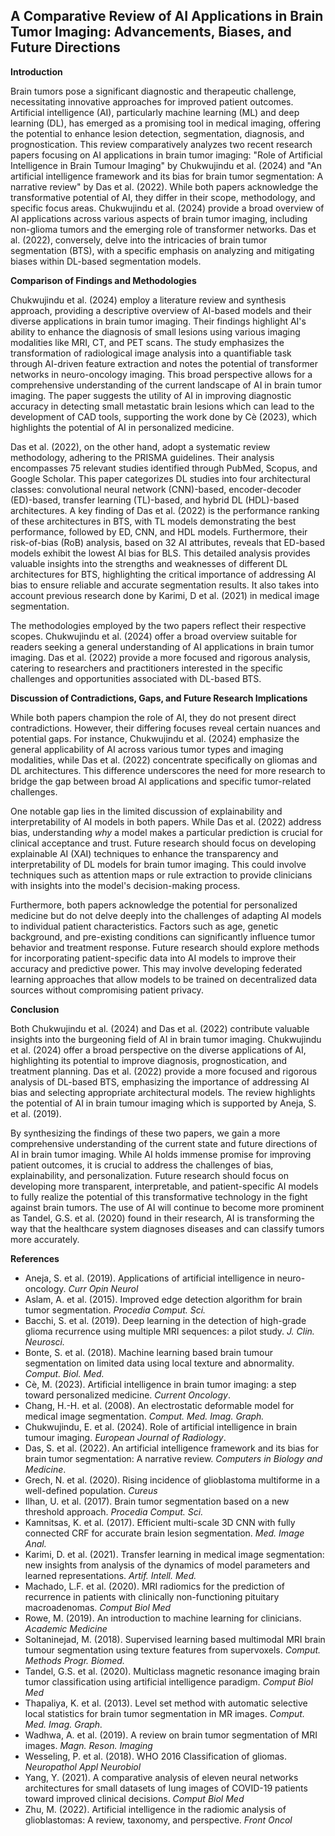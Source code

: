 ## A Comparative Review of AI Applications in Brain Tumor Imaging: Advancements, Biases, and Future Directions

**Introduction**

Brain tumors pose a significant diagnostic and therapeutic challenge, necessitating innovative approaches for improved patient outcomes. Artificial intelligence (AI), particularly machine learning (ML) and deep learning (DL), has emerged as a promising tool in medical imaging, offering the potential to enhance lesion detection, segmentation, diagnosis, and prognostication. This review comparatively analyzes two recent research papers focusing on AI applications in brain tumor imaging: "Role of Artificial Intelligence in Brain Tumour Imaging" by Chukwujindu et al. (2024) and "An artificial intelligence framework and its bias for brain tumor segmentation: A narrative review" by Das et al. (2022). While both papers acknowledge the transformative potential of AI, they differ in their scope, methodology, and specific focus areas. Chukwujindu et al. (2024) provide a broad overview of AI applications across various aspects of brain tumor imaging, including non-glioma tumors and the emerging role of transformer networks. Das et al. (2022), conversely, delve into the intricacies of brain tumor segmentation (BTS), with a specific emphasis on analyzing and mitigating biases within DL-based segmentation models.

**Comparison of Findings and Methodologies**

Chukwujindu et al. (2024) employ a literature review and synthesis approach, providing a descriptive overview of AI-based models and their diverse applications in brain tumor imaging. Their findings highlight AI's ability to enhance the diagnosis of small lesions using various imaging modalities like MRI, CT, and PET scans. The study emphasizes the transformation of radiological image analysis into a quantifiable task through AI-driven feature extraction and notes the potential of transformer networks in neuro-oncology imaging. This broad perspective allows for a comprehensive understanding of the current landscape of AI in brain tumor imaging. The paper suggests the utility of AI in improving diagnostic accuracy in detecting small metastatic brain lesions which can lead to the development of CAD tools, supporting the work done by Cè (2023), which highlights the potential of AI in personalized medicine.

Das et al. (2022), on the other hand, adopt a systematic review methodology, adhering to the PRISMA guidelines. Their analysis encompasses 75 relevant studies identified through PubMed, Scopus, and Google Scholar. This paper categorizes DL studies into four architectural classes: convolutional neural network (CNN)-based, encoder-decoder (ED)-based, transfer learning (TL)-based, and hybrid DL (HDL)-based architectures. A key finding of Das et al. (2022) is the performance ranking of these architectures in BTS, with TL models demonstrating the best performance, followed by ED, CNN, and HDL models. Furthermore, their risk-of-bias (RoB) analysis, based on 32 AI attributes, reveals that ED-based models exhibit the lowest AI bias for BLS. This detailed analysis provides valuable insights into the strengths and weaknesses of different DL architectures for BTS, highlighting the critical importance of addressing AI bias to ensure reliable and accurate segmentation results. It also takes into account previous research done by Karimi, D et al. (2021) in medical image segmentation.

The methodologies employed by the two papers reflect their respective scopes. Chukwujindu et al. (2024) offer a broad overview suitable for readers seeking a general understanding of AI applications in brain tumor imaging. Das et al. (2022) provide a more focused and rigorous analysis, catering to researchers and practitioners interested in the specific challenges and opportunities associated with DL-based BTS.

**Discussion of Contradictions, Gaps, and Future Research Implications**

While both papers champion the role of AI, they do not present direct contradictions. However, their differing focuses reveal certain nuances and potential gaps. For instance, Chukwujindu et al. (2024) emphasize the general applicability of AI across various tumor types and imaging modalities, while Das et al. (2022) concentrate specifically on gliomas and DL architectures. This difference underscores the need for more research to bridge the gap between broad AI applications and specific tumor-related challenges.

One notable gap lies in the limited discussion of explainability and interpretability of AI models in both papers. While Das et al. (2022) address bias, understanding *why* a model makes a particular prediction is crucial for clinical acceptance and trust. Future research should focus on developing explainable AI (XAI) techniques to enhance the transparency and interpretability of DL models for brain tumor imaging. This could involve techniques such as attention maps or rule extraction to provide clinicians with insights into the model's decision-making process.

Furthermore, both papers acknowledge the potential for personalized medicine but do not delve deeply into the challenges of adapting AI models to individual patient characteristics. Factors such as age, genetic background, and pre-existing conditions can significantly influence tumor behavior and treatment response. Future research should explore methods for incorporating patient-specific data into AI models to improve their accuracy and predictive power. This may involve developing federated learning approaches that allow models to be trained on decentralized data sources without compromising patient privacy.

**Conclusion**

Both Chukwujindu et al. (2024) and Das et al. (2022) contribute valuable insights into the burgeoning field of AI in brain tumor imaging. Chukwujindu et al. (2024) offer a broad perspective on the diverse applications of AI, highlighting its potential to improve diagnosis, prognostication, and treatment planning. Das et al. (2022) provide a more focused and rigorous analysis of DL-based BTS, emphasizing the importance of addressing AI bias and selecting appropriate architectural models. The review highlights the potential of AI in brain tumour imaging which is supported by Aneja, S. et al. (2019).

By synthesizing the findings of these two papers, we gain a more comprehensive understanding of the current state and future directions of AI in brain tumor imaging. While AI holds immense promise for improving patient outcomes, it is crucial to address the challenges of bias, explainability, and personalization. Future research should focus on developing more transparent, interpretable, and patient-specific AI models to fully realize the potential of this transformative technology in the fight against brain tumors. The use of AI will continue to become more prominent as Tandel, G.S. et al. (2020) found in their research, AI is transforming the way that the healthcare system diagnoses diseases and can classify tumors more accurately.

**References**

*   Aneja, S. et al. (2019). Applications of artificial intelligence in neuro-oncology. *Curr Opin Neurol*
*   Aslam, A. et al. (2015). Improved edge detection algorithm for brain tumor segmentation. *Procedia Comput. Sci.*
*   Bacchi, S. et al. (2019). Deep learning in the detection of high-grade glioma recurrence using multiple MRI sequences: a pilot study. *J. Clin. Neurosci.*
*   Bonte, S. et al. (2018). Machine learning based brain tumour segmentation on limited data using local texture and abnormality. *Comput. Biol. Med.*
*   Cè, M. (2023). Artificial intelligence in brain tumor imaging: a step toward personalized medicine. *Current Oncology*.
*   Chang, H.-H. et al. (2008). An electrostatic deformable model for medical image segmentation. *Comput. Med. Imag. Graph.*
*   Chukwujindu, E. et al. (2024). Role of artificial intelligence in brain tumour imaging. *European Journal of Radiology*.
*   Das, S. et al. (2022). An artificial intelligence framework and its bias for brain tumor segmentation: A narrative review. *Computers in Biology and Medicine*.
*   Grech, N. et al. (2020). Rising incidence of glioblastoma multiforme in a well-defined population. *Cureus*
*   Ilhan, U. et al. (2017). Brain tumor segmentation based on a new threshold approach. *Procedia Comput. Sci.*
*   Kamnitsas, K. et al. (2017). Efficient multi-scale 3D CNN with fully connected CRF for accurate brain lesion segmentation. *Med. Image Anal.*
*   Karimi, D. et al. (2021). Transfer learning in medical image segmentation: new insights from analysis of the dynamics of model parameters and learned representations. *Artif. Intell. Med.*
*   Machado, L.F. et al. (2020). MRI radiomics for the prediction of recurrence in patients with clinically non-functioning pituitary macroadenomas. *Comput Biol Med*
*   Rowe, M. (2019). An introduction to machine learning for clinicians. *Academic Medicine*
*   Soltaninejad, M. (2018). Supervised learning based multimodal MRI brain tumour segmentation using texture features from supervoxels. *Comput. Methods Progr. Biomed.*
*   Tandel, G.S. et al. (2020). Multiclass magnetic resonance imaging brain tumor classification using artificial intelligence paradigm. *Comput Biol Med*
*   Thapaliya, K. et al. (2013). Level set method with automatic selective local statistics for brain tumor segmentation in MR images. *Comput. Med. Imag. Graph.*
*   Wadhwa, A. et al. (2019). A review on brain tumor segmentation of MRI images. *Magn. Reson. Imaging*
*   Wesseling, P. et al. (2018). WHO 2016 Classification of gliomas. *Neuropathol Appl Neurobiol*
*   Yang, Y. (2021). A comparative analysis of eleven neural networks architectures for small datasets of lung images of COVID-19 patients toward improved clinical decisions. *Comput Biol Med*
*   Zhu, M. (2022). Artificial intelligence in the radiomic analysis of glioblastomas: A review, taxonomy, and perspective. *Front Oncol*
